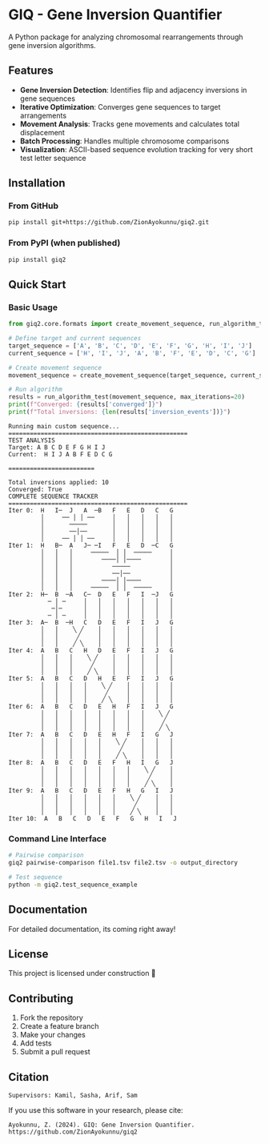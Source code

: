 # GIQ - Gene Inversion Quantifier

A Python package for analyzing chromosomal rearrangements through gene inversion algorithms.

## Features

- **Gene Inversion Detection**: Identifies flip and adjacency inversions in gene sequences
- **Iterative Optimization**: Converges gene sequences to target arrangements
- **Movement Analysis**: Tracks gene movements and calculates total displacement
- **Batch Processing**: Handles multiple chromosome comparisons
- **Visualization**: ASCII-based sequence evolution tracking for very short test letter sequence

## Installation

### From GitHub
```bash
pip install git+https://github.com/ZionAyokunnu/giq2.git
```

### From PyPI (when published)
```bash
pip install giq2
```

## Quick Start

### Basic Usage
```python
from giq2.core.formats import create_movement_sequence, run_algorithm_test

# Define target and current sequences
target_sequence = ['A', 'B', 'C', 'D', 'E', 'F', 'G', 'H', 'I', 'J']
current_sequence = ['H', 'I', 'J', 'A', 'B', 'F', 'E', 'D', 'C', 'G']

# Create movement sequence
movement_sequence = create_movement_sequence(target_sequence, current_sequence)

# Run algorithm
results = run_algorithm_test(movement_sequence, max_iterations=20)
print(f"Converged: {results['converged']}")
print(f"Total inversions: {len(results['inversion_events'])}")
```

```
Running main custom sequence...
==================================================
TEST ANALYSIS 
Target: A B C D E F G H I J
Current:  H I J A B F E D C G

========================

Total inversions applied: 10
Converged: True
COMPLETE SEQUENCE TRACKER
==================================================
Iter 0:  H   I─  J   A  ─B   F   E   D   C   G
         │     ── │ │ ──     │   │   │   │   │
         │       ─────       │   │   │   │   │
         │       ──│──       │   │   │   │   │
         │     ── │ │ ──     │   │   │   │   │
Iter 1:  H   B─  A   J─ ─I   F   E   D  ─C   G
         │   │   │     ─────  │ │  ─────     │
         │   │   │        ────│ │────        │
         │   │   │           ─────           │
         │   │   │           ──│──           │
         │   │   │        ────│ │────        │
         │   │   │     ─────  │ │  ─────     │
Iter 2:  H─  B  ─A   C─  D   E   F   I  ─J   G
           ─ │ ─     │   │   │   │   │   │   │
            ─│─      │   │   │   │   │   │   │
           ─ │ ─     │   │   │   │   │   │   │
Iter 3:  A─  B  ─H   C   D   E   F   I   J   G
         │   │    ╲ ╱    │   │   │   │   │   │
         │   │     ╱     │   │   │   │   │   │
         │   │    ╱ ╲    │   │   │   │   │   │
Iter 4:  A   B   C   H   D   E   F   I   J   G
         │   │   │    ╲ ╱    │   │   │   │   │
         │   │   │     ╱     │   │   │   │   │
         │   │   │    ╱ ╲    │   │   │   │   │
Iter 5:  A   B   C   D   H   E   F   I   J   G
         │   │   │   │    ╲ ╱    │   │   │   │
         │   │   │   │     ╱     │   │   │   │
         │   │   │   │    ╱ ╲    │   │   │   │
Iter 6:  A   B   C   D   E   H   F   I   J   G
         │   │   │   │   │   │   │   │    ╲ ╱
         │   │   │   │   │   │   │   │     ╱
         │   │   │   │   │   │   │   │    ╱ ╲
Iter 7:  A   B   C   D   E   H   F   I   G   J
         │   │   │   │   │    ╲ ╱    │   │   │
         │   │   │   │   │     ╱     │   │   │
         │   │   │   │   │    ╱ ╲    │   │   │
Iter 8:  A   B   C   D   E   F   H   I   G   J
         │   │   │   │   │   │   │    ╲ ╱    │
         │   │   │   │   │   │   │     ╱     │
         │   │   │   │   │   │   │    ╱ ╲    │
Iter 9:  A   B   C   D   E   F   H   G   I   J
         │   │   │   │   │   │    ╲ ╱    │   │
         │   │   │   │   │   │     ╱     │   │
         │   │   │   │   │   │    ╱ ╲    │   │
Iter 10:  A   B   C   D   E   F   G   H   I   J
```

### Command Line Interface
```bash
# Pairwise comparison
giq2 pairwise-comparison file1.tsv file2.tsv -o output_directory

# Test sequence
python -m giq2.test_sequence_example
```

## Documentation

For detailed documentation, its coming right away!

## License

This project is licensed under construction 🥳

## Contributing

1. Fork the repository
2. Create a feature branch
3. Make your changes
4. Add tests
5. Submit a pull request

## Citation

```
Supervisors: Kamil, Sasha, Arif, Sam
```

If you use this software in your research, please cite:

```
Ayokunnu, Z. (2024). GIQ: Gene Inversion Quantifier. 
https://github.com/ZionAyokunnu/giq2
```
